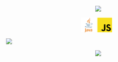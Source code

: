 <p align="center">
    <img src="https://capsule-render.vercel.app/api?type=waving&color=timeGradient&height=200&text=J4C0B3Y&reversal=true&animation=fadeIn&fontAlignY=35">
</p>

<p align="center">
    <code><img title="Java" src="https://raw.githubusercontent.com/j4c0b3y/j4c0b3y/main/svg/java.svg" width="40" alt=""></code>
    <code><img title="JavaScript" src="https://raw.githubusercontent.com/j4c0b3y/j4c0b3y/main/svg/javascript.svg" width="40" alt=""></code>
    <code><img title="DiscordJS" src="https://raw.githubusercontent.com/j4c0b3y/j4c0b3y/main/svg/discordjs.svg" width="40" alt=""></code>
    <code><img title="Python" src="https://raw.githubusercontent.com/j4c0b3y/j4c0b3y/main/svg/python.svg" width="40" alt=""></code>
</p>




<img src="https://github-readme-stats.vercel.app/api?username=J4C0B3Y&show_icons=true&hide_border=true&title_color=c792ea&icon_color=89dcfe&count_private=true&bg_color=0d1117&text_color=d9d9d9">

<p align="center">
    <img src="https://capsule-render.vercel.app/api?type=waving&color=timeGradient&section=footer">
</p>
